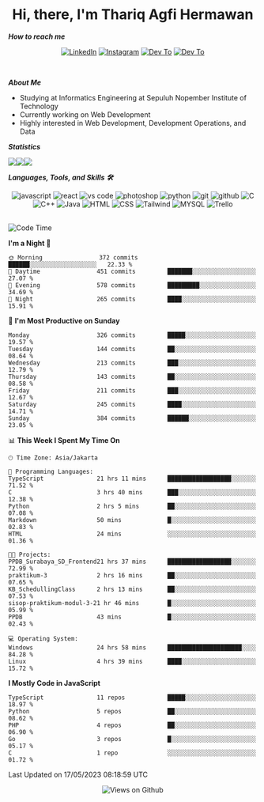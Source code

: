 <div align="center">
  <h1>Hi, there, I'm Thariq Agfi Hermawan</h1>
</div>


***How to reach me***
<p align='center'>
   <a href="https://www.linkedin.com/in/thariqagfihermawan" target="_blank"><img src="https://img.shields.io/badge/LinkedIn-0077B5?style=for-the-badge&logo=linkedin&logoColor=white" alt="LinkedIn"></a>
   <a href="https://www.instagram.com/thoriqagfi" target="_blank"><img src="https://img.shields.io/badge/Instagram-E4405F?style=for-the-badge&logo=instagram&logoColor=white" alt="Instagram"></a>
   <a href="https://medium.com/@thoriq.aghfi60" target="_blank"><img src="https://img.shields.io/badge/Medium-12100E?style=for-the-badge&logo=medium&logoColor=white" alt="Dev To"></a>
   <a href="https://linktr.ee/thoriqagfi" target="_blank"><img src="https://img.shields.io/badge/linktree-1de9b6?style=for-the-badge&logo=linktree&logoColor=white" alt="Dev To"></a>
</p>

<br>

***About Me***
- Studying at Informatics Engineering at Sepuluh Nopember Institute of Technology
- Currently working on Web Development
- Highly interested in Web Development, Development Operations, and Data

***Statistics***

<!-- [![GitHub Streak](http://github-readme-streak-stats.herokuapp.com?user=thoriqagfi&theme=dark)](https://git.io/streak-stats) -->

<div align="center">
  <div style="display: flex;">
    <img src="http://github-readme-streak-stats.herokuapp.com?user=thoriqagfi&theme=chartreuse-dark"/>
    <img src="https://github-readme-stats.vercel.app/api/top-langs/?username=thoriqagfi&layout=compact&&theme=chartreuse-dark&langs_count=8)](https://github.com/thoriqagfi"/>
    <img src="https://github-readme-stats.vercel.app/api?username=thoriqagfi&show_icons=true&theme=chartreuse-dark"/>
  </div>
</div>

<!-- [![Top Langs](https://github-readme-stats.vercel.app/api/top-langs/?username=thoriqagfi&layout=compact&&theme=chartreuse-dark&langs_count=8)](https://github.com/thoriqagfi)
< ![Agfi's GitHub stats](https://github-readme-stats.vercel.app/api?username=thoriqagfi&show_icons=true&theme=chartreuse-dark) -->

***Languages, Tools, and Skills 🛠***

  <div align="center">
    <img src="https://img.shields.io/badge/JavaScript-F7DF1E?style=for-the-badge&logo=javascript&logoColor=black" alt="javascript" />
    <img src="https://img.shields.io/badge/React-61DAFB?style=for-the-badge&logo=react&logoColor=black" alt="react" />
    <img src="https://img.shields.io/badge/vs%20code-007ACC?style=for-the-badge&logo=visual%20studio%20code&logoColor=white" alt="vs code" />
    <img src="https://img.shields.io/badge/adobe%20photoshop-31A8FF?style=for-the-badge&logo=adobe%20photoshop&logoColor=white" alt="photoshop" />
    <img src="https://img.shields.io/badge/python-3776AB?style=for-the-badge&logo=python&logoColor=white" alt="python" />
    <img src="https://img.shields.io/badge/Git-F05032?style=for-the-badge&logo=git&logoColor=white" alt="git" />
    <img src="https://img.shields.io/badge/GitHub-100000?style=for-the-badge&logo=github&logoColor=white" alt="github" />
    <img src="https://img.shields.io/badge/c-%2300599C.svg?style=for-the-badge&logo=c&logoColor=white" alt="C" />
    <img src="https://img.shields.io/badge/c++-%2300599C.svg?style=for-the-badge&logo=c%2B%2B&logoColor=white" alt="C++" />
    <img src="https://img.shields.io/badge/Java-ED8B00?style=for-the-badge&logo=java&logoColor=white" alt="Java"/>
    <img src="https://img.shields.io/badge/HTML5-E34F26?style=for-the-badge&logo=html5&logoColor=white" alt="HTML" />
    <img src="https://img.shields.io/badge/CSS-239120?&style=for-the-badge&logo=css3&logoColor=white" alt ="CSS" />
    <img src="https://img.shields.io/badge/tailwindcss-%2338B2AC.svg?style=for-the-badge&logo=tailwind-css&logoColor=white" alt="Tailwind" />
    <img src="https://img.shields.io/badge/MySQL-00000F?style=for-the-badge&logo=mysql&logoColor=white" alt="MYSQL" />
    <img src="https://img.shields.io/badge/Trello-%23026AA7.svg?style=for-the-badge&logo=Trello&logoColor=white" alt="Trello" />
  </div><br>

<!--START_SECTION:waka-->
![Code Time](http://img.shields.io/badge/Code%20Time-366%20hrs%204%20mins-blue)

**I'm a Night 🦉** 

```text
🌞 Morning                372 commits         ██████░░░░░░░░░░░░░░░░░░░   22.33 % 
🌆 Daytime                451 commits         ███████░░░░░░░░░░░░░░░░░░   27.07 % 
🌃 Evening                578 commits         █████████░░░░░░░░░░░░░░░░   34.69 % 
🌙 Night                  265 commits         ████░░░░░░░░░░░░░░░░░░░░░   15.91 % 
```
📅 **I'm Most Productive on Sunday** 

```text
Monday                   326 commits         █████░░░░░░░░░░░░░░░░░░░░   19.57 % 
Tuesday                  144 commits         ██░░░░░░░░░░░░░░░░░░░░░░░   08.64 % 
Wednesday                213 commits         ███░░░░░░░░░░░░░░░░░░░░░░   12.79 % 
Thursday                 143 commits         ██░░░░░░░░░░░░░░░░░░░░░░░   08.58 % 
Friday                   211 commits         ███░░░░░░░░░░░░░░░░░░░░░░   12.67 % 
Saturday                 245 commits         ████░░░░░░░░░░░░░░░░░░░░░   14.71 % 
Sunday                   384 commits         ██████░░░░░░░░░░░░░░░░░░░   23.05 % 
```


📊 **This Week I Spent My Time On** 

```text
🕑︎ Time Zone: Asia/Jakarta

💬 Programming Languages: 
TypeScript               21 hrs 11 mins      ██████████████████░░░░░░░   71.52 % 
C                        3 hrs 40 mins       ███░░░░░░░░░░░░░░░░░░░░░░   12.38 % 
Python                   2 hrs 5 mins        ██░░░░░░░░░░░░░░░░░░░░░░░   07.08 % 
Markdown                 50 mins             █░░░░░░░░░░░░░░░░░░░░░░░░   02.83 % 
HTML                     24 mins             ░░░░░░░░░░░░░░░░░░░░░░░░░   01.36 % 

🐱‍💻 Projects: 
PPDB_Surabaya_SD_Frontend21 hrs 37 mins      ██████████████████░░░░░░░   72.99 % 
praktikum-3              2 hrs 16 mins       ██░░░░░░░░░░░░░░░░░░░░░░░   07.65 % 
KB_SchedullingClass      2 hrs 13 mins       ██░░░░░░░░░░░░░░░░░░░░░░░   07.53 % 
sisop-praktikum-modul-3-21 hr 46 mins        █░░░░░░░░░░░░░░░░░░░░░░░░   05.99 % 
PPDB                     43 mins             █░░░░░░░░░░░░░░░░░░░░░░░░   02.43 % 

💻 Operating System: 
Windows                  24 hrs 58 mins      █████████████████████░░░░   84.28 % 
Linux                    4 hrs 39 mins       ████░░░░░░░░░░░░░░░░░░░░░   15.72 % 
```

**I Mostly Code in JavaScript** 

```text
TypeScript               11 repos            █████░░░░░░░░░░░░░░░░░░░░   18.97 % 
Python                   5 repos             ██░░░░░░░░░░░░░░░░░░░░░░░   08.62 % 
PHP                      4 repos             ██░░░░░░░░░░░░░░░░░░░░░░░   06.90 % 
Go                       3 repos             █░░░░░░░░░░░░░░░░░░░░░░░░   05.17 % 
C                        1 repo              ░░░░░░░░░░░░░░░░░░░░░░░░░   01.72 % 
```




 Last Updated on 17/05/2023 08:18:59 UTC
<!--END_SECTION:waka-->

<div align="center">
<img src="https://komarev.com/ghpvc/?username=thoriqagfi&color=blue" alt="Views on Github" />
</div>